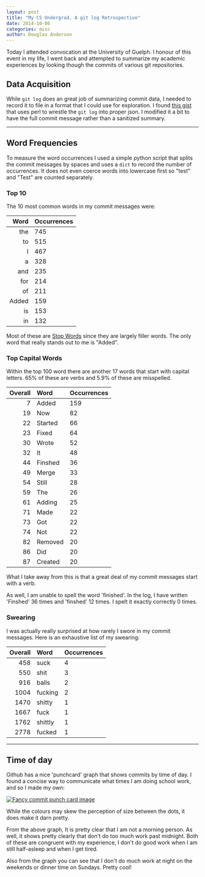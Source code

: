 ```yaml
---
layout: post
title: "My CS Undergrad. A git log Retrospective"
date: 2014-10-06
categories: misc
author: Douglas Anderson
---
```


Today I attended convocation at the University of Guelph. I honour of this
event in my life, I went back and attempted to summarize my academic
experiences by looking though the commits of various git repositories.

## Data Acquisition

While `git log` does an great job of summarizing commit data, I needed to
record it to file in a format that I could use for exploration. I found [this
gist][ORIGINAL_GIST] that uses perl to wrestle the `git log` into proper json.
I modified it a bit to have the full commit message rather than a sanitized
summary.

----

## Word Frequencies

To measure the word occurrences I used a simple python script that splits the
commit messages by spaces and uses a `dict` to record the number of
occurrences. It does not even coerce words into lowercase first so "test" and
"Test" are counted separately.

### Top 10

The 10 most common words in my commit messages were:

Word | Occurrences
| -: | :- |
the  | 745
to   | 515
I    | 467
a    | 328
and  | 235
for  | 214
of   | 211
Added| 159
is   | 153
in   | 132

Most of these are [Stop Words][STOPWORDS] since they are largely filler words.
The only word that really stands out to me is "Added".

### Top Capital Words

Within the top 100 word there are another 17 words that start with capital
letters. 65% of these are verbs and 5.9% of these are misspelled.

Overall | Word    | Occurrences
| ----: | :------ | :--- |
7       | Added   | 159
19      | Now     | 82
22      | Started | 66
23      | Fixed   | 64
30      | Wrote   | 52
32      | It      | 48
44      | Finshed | 36
49      | Merge   | 33
54      | Still   | 28
59      | The     | 26
61      | Adding  | 25
71      | Made    | 22
73      | Got     | 22
74      | Not     | 22
82      | Removed | 20
86      | Did     | 20
87      | Created | 20

What I take away from this is that a great deal of my commit messages start
with a verb.

As well, I am unable to spell the word 'finished'. In the log, I have written
'Finshed' 36 times and 'finshed' 12 times. I spelt it exactly correctly 0
times.

### Swearing

I was actually really surprised at how rarely I swore in my commit messages.
Here is an exhaustive list of my swearing:

Overall | Word    | Occurrences
| ----: | :------ | :--- |
458     | suck    | 4
550     | shit    | 3
916     | balls   | 2
1004    | fucking | 2
1470    | shitty  | 1
1667    | fuck    | 1
1762    | shittly | 1
2778    | fucked  | 1

----

## Time of day

Github has a nice 'punchcard' graph that shows commits by time of day. I found
a concise way to communicate what times I am doing school work, and so I made
my own:

<a href="/static/img/git_stats_punchcard.svg">
<img alt="Fancy commit punch card image" src="https://cdn.rawgit.com/hockeybuggy/school_repo_stats/master/punchcard.svg"/>
</a>

While the colours may skew the perception of size between the dots, it does
make it darn pretty.

From the above graph, It is pretty clear that I am not a morning person. As
well, it shows pretty clearly that don't do too much work past midnight. Both
of these are congruent with my experience, I don't do good work when I am still
half-asleep and when I get tired.

Also from the graph you can see that I don't do much work at night on the
weekends or dinner time on Sundays. Pretty cool!

[ORIGINAL_GIST]: https://gist.github.com/textarcana/1306223
[STOPWORDS]: https://en.wikipedia.org/wiki/Stop_words

